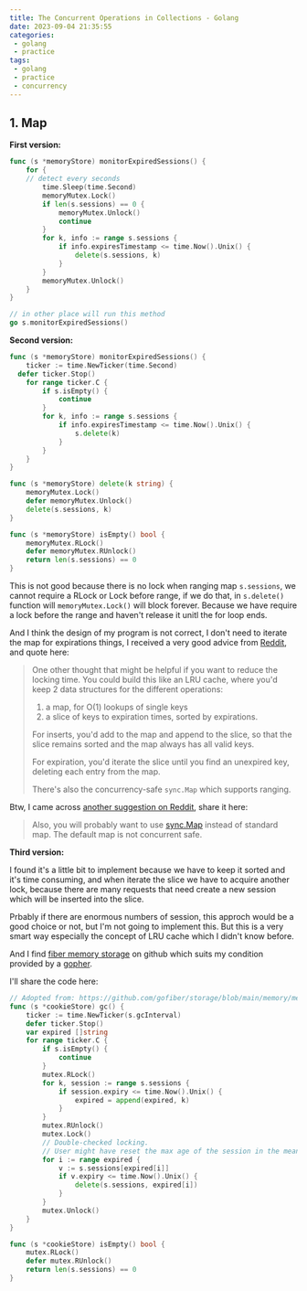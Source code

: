 ```yaml
---
title: The Concurrent Operations in Collections - Golang
date: 2023-09-04 21:35:55
categories:
 - golang
 - practice
tags:
 - golang
 - practice
 - concurrency
---
```


## 1. Map

**First version:**

```go
func (s *memoryStore) monitorExpiredSessions() {
	for {
    // detect every seconds
		time.Sleep(time.Second)
		memoryMutex.Lock()
		if len(s.sessions) == 0 {
			memoryMutex.Unlock()
			continue
		}
		for k, info := range s.sessions {
			if info.expiresTimestamp <= time.Now().Unix() {
				delete(s.sessions, k)
			}
		}
		memoryMutex.Unlock()
	}
}

// in other place will run this method
go s.monitorExpiredSessions()
```

**Second version:**

```go
func (s *memoryStore) monitorExpiredSessions() {
	ticker := time.NewTicker(time.Second)
  defer ticker.Stop()
	for range ticker.C {
		if s.isEmpty() {
			continue
		}
		for k, info := range s.sessions {
			if info.expiresTimestamp <= time.Now().Unix() {
				s.delete(k)
			}
		}
	}
}

func (s *memoryStore) delete(k string) {
	memoryMutex.Lock()
	defer memoryMutex.Unlock()
	delete(s.sessions, k)
}

func (s *memoryStore) isEmpty() bool {
	memoryMutex.RLock()
	defer memoryMutex.RUnlock()
	return len(s.sessions) == 0
}
```

This is not good because there is no lock when ranging map `s.sessions`, we cannot require a RLock or Lock before range, if we do that, in `s.delete()` function will `memoryMutex.Lock()` will block forever. Because we have require a lock before the range and haven't release it unitl the for loop ends. 

And I think the design of my program is not correct, I don't need to iterate the map for expirations things, I received a very good advice from [Reddit](https://www.reddit.com/r/golang/comments/169cy30/comment/jz3d914/?utm_source=share&utm_medium=web2x&context=3), and quote here:

> One other thought that might be helpful if you want to reduce the locking time. You could build this like an LRU cache, where you'd keep 2 data structures for the different operations:
>
> 1. a map, for O(1) lookups of single keys
> 2. a slice of keys to expiration times, sorted by expirations.
>
> For inserts, you'd add to the map and append to the slice, so that the slice remains sorted and the map always has all valid keys.
>
> For expiration, you'd iterate the slice until you find an unexpired key, deleting each entry from the map.
>
> There's also the concurrency-safe `sync.Map` which supports ranging.

Btw, I came across [another suggestion on Reddit](https://www.reddit.com/r/golang/comments/169cy30/comment/jz4n8fa/?utm_source=share&utm_medium=web2x&context=3), share it here:

> Also, you will probably want to use [sync.Map](https://pkg.go.dev/sync#Map) instead of standard map. The default map is not concurrent safe. 

**Third version:**

I found it's a little bit to implement because we have to keep it sorted and it's time consuming, and when iterate the slice we have to acquire another lock, because there are many requests that need create a new session which will be inserted into the slice. 

Prbably if there are enormous numbers of session, this approch would be a good choice or not, but I'm not going to implement this. But this is a very smart way especially the concept of LRU cache which I didn't know before. 

And I find [fiber memory storage](https://github.com/gofiber/storage/blob/main/memory/memory.go) on github which suits my condition provided by a [gopher](https://www.reddit.com/r/golang/comments/169cy30/comment/jz18tzh/?utm_source=share&utm_medium=web2x&context=3). 

I'll share the code here:

```go
// Adopted from: https://github.com/gofiber/storage/blob/main/memory/memory.go
func (s *cookieStore) gc() {
	ticker := time.NewTicker(s.gcInterval)
	defer ticker.Stop()
	var expired []string
	for range ticker.C {
		if s.isEmpty() {
			continue
		}
		mutex.RLock()
		for k, session := range s.sessions {
			if session.expiry <= time.Now().Unix() {
				expired = append(expired, k)
			}
		}
		mutex.RUnlock()
		mutex.Lock()
		// Double-checked locking.
		// User might have reset the max age of the session in the meantime.
		for i := range expired {
			v := s.sessions[expired[i]]
			if v.expiry <= time.Now().Unix() {
				delete(s.sessions, expired[i])
			}
		}
		mutex.Unlock()
	}
}

func (s *cookieStore) isEmpty() bool {
	mutex.RLock()
	defer mutex.RUnlock()
	return len(s.sessions) == 0
}
```

